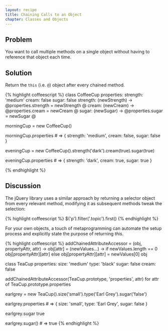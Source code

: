 ```yaml
---
layout: recipe
title: Chaining Calls to an Object
chapter: Classes and Objects
---
```

## Problem

You want to call multiple methods on a single object without having to reference that object each time.

## Solution

Return the `this` (i.e. `@`) object after every chained method.

{% highlight coffeescript %}
class CoffeeCup
	properties:
		strength: 'medium'
		cream: false
		sugar: false
	strength: (newStrength) ->
		@properties.strength = newStrength
		@
	cream: (newCream) ->
		@properties.cream = newCream
		@
	sugar: (newSugar) ->
		@properties.sugar = newSugar
		@

morningCup = new CoffeeCup()

morningCup.properties # => { strength: 'medium', cream: false, sugar: false }

eveningCup = new CoffeeCup().strength('dark').cream(true).sugar(true)

eveningCup.properties # => { strength: 'dark', cream: true, sugar: true }

{% endhighlight %}

## Discussion

The jQuery library uses a similar approach by returning a selector object from every relevant method, modifying it as subsequent methods tweak the selection:

{% highlight coffeescript %}
$('p').filter('.topic').first()
{% endhighlight %}

For your own objects, a touch of metaprogramming can automate the setup process and explicitly state the purpose of returning *this*.

{% highlight coffeescript %}
addChainedAttributeAccessor = (obj, propertyAttr, attr) ->
	obj[attr] = (newValues...) ->
		if newValues.length == 0
			obj[propertyAttr][attr]
		else
			obj[propertyAttr][attr] = newValues[0]
			obj

class TeaCup
	properties:
		size: 'medium'
		type: 'black'
		sugar: false
		cream: false

addChainedAttributeAccessor(TeaCup.prototype, 'properties', attr) for attr of TeaCup.prototype.properties

earlgrey = new TeaCup().size('small').type('Earl Grey').sugar('false')

earlgrey.properties # => { size: 'small', type: 'Earl Grey', sugar: false }

earlgrey.sugar true

earlgrey.sugar() # => true
{% endhighlight %}
